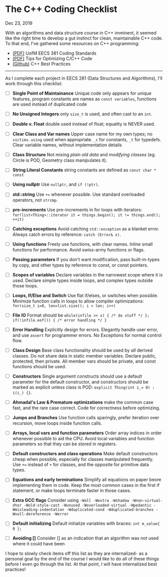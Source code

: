# The C++ Coding Checklist
<time>Dec 23, 2019</time>

With an algorithms and data structure course in C++ imminent, it seemed like the right time to develop a gut instinct for clean, maintainable C++ code. To that end, I've gathered some resources on C++ programming:

* [(PDF)](http://www.umich.edu/~eecs381/handouts/C++_Coding_Standards.pdf) UofM EECS 381 Coding Standards
* [(PDF)](https://people.cs.clemson.edu/~dhouse/courses/405/papers/optimize.pdf) Tips for Optimizing C/C++ Code
* [(Github)](https://github.com/lefticus/cppbestpractices) C++ Best Practices

---

As I complete each project in EECS 281 (Data Structures and Algorithms), I'll work through this checklist:

- [ ] __Single Point of Maintainance__ Unique code only appears for unique features, program constants are names as `const variables`, functions are used instead of duplicated code
- [ ] __No Unsigned Integers__ only `size_t` is used, and often cast to an `int`.
- [ ] __Double v. Float__ double used instead of float; equality is NEVER used.
- [ ] __Clear Class and Var names__  Upper case name for my own types; no `victims`. `using` used when appropriate. `_c` for constants, `_t` for typedefs. Clear variable names, without implementation details
- [ ] __Class Structure__ Not mixing _plain old data_ and _modifying classes_ (eg. Circle is POD, Geometry class manipulates it).
- [ ] __String Literal Constants__ string constants are defined as `const char * const`
- [ ] __Using nullptr__ Use `nullptr`, and `if (!ptr)`.
- [ ] __std::string__ Use `+=` whenever possible. Use standard overloaded operators, not `strcmp`. 
- [ ] __pre-increments__ Use pre-increments in for loops with iterators: ` for(list<Thing>::iterator it = things.begin(); it != things.end(); ++it)`
- [ ] __Catching exceptions__ Avoid catching `std::exception` as a blanket error. Always catch errors by reference: `catch (Error& x)`.

- [ ] __Using functions__ Freely use functions, with clear names. Inline small functions for performance. Avoid swiss-army functions or flags. 
- [ ] __Passing parameters__ If you don't want modification, pass built-in-types by copy, and other types by reference to const, or const pointers.
- [ ] __Scopes of variables__ Declare variables in the narrowest scope where it is used. Declare simple types inside loops, and complex types outside those loops. 
- [ ] __Loops, If/Else and Switch__ Use flat if/elses, or switches when possible. Minimize function calls in loops to allow compiler optimizations: `for(size_t i=0, len=list.size(); i < len; i++)`
- [ ] __File IO__ Format should be `while(infile >> x) { /* do stuff */ }; if(!infile.eof()) { /* error handling */ }`
- [ ] __Error Handling__ Explicitly design for errors. Elegantly handle user error, and use `assert` for programmer errors. No Exceptions for normal control flow.

- [ ] __Class Design__ Base class functionality should be used by _all_ derived classes. Do not share data in static member variables. Declare public, protected, then private. All member vars should be private, and const functions should be used.
- [ ] __Constructors__ Single argument constructs should use a default parameter for the default constructor, and constructors should be marked as explicit unless class is POD: `explicit Thing(int i_= 0) : i(i_) {}`. 

- [ ] __Ahmadal's Law & Premature optimizations__ make the common case fast, and the rare case correct. Code for correctness before optimizing.
- [ ] __Jumps and Branches__ Use function calls sparingly, prefer iteration over recursion, move loops inside function calls.
- [ ] __Arrays, local vars and function parameters__ Order array indices in order whenever possible to aid the CPU. Avoid local variables and function parameters so that they can be stored in registers. 
- [ ] __Default constructors and class operations__ Make default constructors cheap when possible, especially for classes manipulated frequently. Use `+=` instead of `+` for classes, and the opposite for primitive data types.
- [ ] __Equations and early terminations__ Simplify all equations on paper beore implementing them in code. Keep the most common cases in the first if statement, or make loops terminate faster in those cases.

- [ ] __Extra GCC flags__ Consider using `-Wall -Wextra -Wshadow -Wnon-virtual-dtor -Wold-style-cast -Wunused -Woverloaded-virtual -Wpedantic -Wmisleading-indentation -Wduplicated-cond -Wduplicated-branches -Wnull-dereference -Werror`
- [ ] __Default initializing__ Default initialize variables with braces: `int m_value{ 0 };`
- [ ] __Avoiding []__ Consider [] as an indication that an algorithm was not used where it could have been

I hope to slowly check items off this list as they are internalized- as a personal goal by the end of the course I would like to do all of these things before I even go through the list. At that point, I will have internalized best practices!